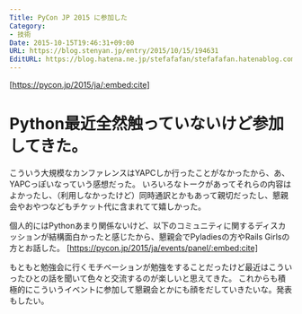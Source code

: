 ```yaml
---
Title: PyCon JP 2015 に参加した
Category:
- 技術
Date: 2015-10-15T19:46:31+09:00
URL: https://blog.stenyan.jp/entry/2015/10/15/194631
EditURL: https://blog.hatena.ne.jp/stefafafan/stefafafan.hatenablog.com/atom/entry/6653458415124702055
---
```


[https://pycon.jp/2015/ja/:embed:cite]

Python最近全然触っていないけど参加してきた。
====
こういう大規模なカンファレンスはYAPCしか行ったことがなかったから、あ、YAPCっぽいなっていう感想だった。
いろいろなトークがあってそれらの内容はよかったし、（利用しなかったけど）同時通訳とかもあって親切だったし、懇親会やおやつなどもチケット代に含まれてて嬉しかった。

個人的にはPythonあまり関係ないけど、以下のコミュニティに関するディスカッションが結構面白かったと感じたから、懇親会でPyladiesの方やRails Girlsの方とお話した。
[https://pycon.jp/2015/ja/events/panel/:embed:cite]

もともと勉強会に行くモチベーションが勉強をすることだったけど最近はこういったひとの話を聞いて色々と交流するのが楽しいと思えてきた。
これからも積極的にこういうイベントに参加して懇親会とかにも顔をだしていきたいな。発表もしたい。
